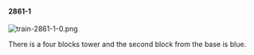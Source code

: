 #### 2861-1
![train-2861-1-0.png](https://github.com/lil-lab/nlvr/raw/master/nlvr/train/images/20/train-2861-1-0.png "train-2861-1-0.png")

There is a four blocks tower and the second block from the base is blue.